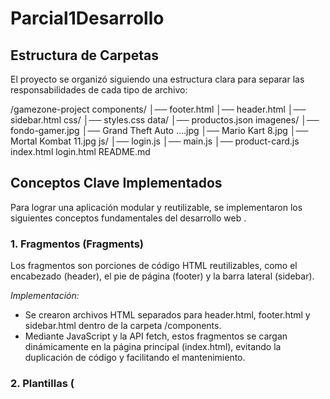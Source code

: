 # Parcial1Desarrollo
## Estructura de Carpetas

El proyecto se organizó siguiendo una estructura clara para separar las responsabilidades de cada tipo de archivo:


/gamezone-project
components/
│── footer.html
│── header.html
│── sidebar.html
css/
│── styles.css
data/
│── productos.json
imagenes/
│── fondo-gamer.jpg
│── Grand Theft Auto ....jpg
│── Mario Kart 8.jpg
│── Mortal Kombat 11.jpg
js/
│── login.js
│── main.js
│── product-card.js
index.html
login.html
README.md


## Conceptos Clave Implementados

Para lograr una aplicación modular y reutilizable, se implementaron los siguientes conceptos fundamentales del desarrollo web .

### 1. Fragmentos (Fragments)

Los fragmentos son porciones de código HTML reutilizables, como el encabezado (header), el pie de página (footer) y la barra lateral (sidebar).

*Implementación:*
- Se crearon archivos HTML separados para header.html, footer.html y sidebar.html dentro de la carpeta /components.
- Mediante JavaScript y la API fetch, estos fragmentos se cargan dinámicamente en la página principal (index.html), evitando la duplicación de código y facilitando el mantenimiento.

### 2. Plantillas (<template>)

La etiqueta <template> de HTML se utilizó para definir un "molde" o plantilla para la tarjeta de cada producto. El contenido de esta etiqueta no se renderiza en la página hasta que es clonado y añadido al DOM mediante JavaScript.

*Implementación:*
- En index.html, se definió un <template> con la estructura HTML de una tarjeta de producto.
- JavaScript se encarga de leer los datos de los videojuegos desde productos.json, clonar el contenido del template por cada producto, rellenar la información (nombre, precio, imagen) y finalmente insertarlo en la sección de contenido principal.

### 3. Web Components

Los Web Components son un conjunto de tecnologías que permiten crear elementos HTML personalizados, reutilizables y encapsulados.

*Implementación:*
- Se creó un Web Component personalizado llamado <product-card>.
- Este componente encapsula su propia estructura (HTML), estilos (CSS) y lógica (JavaScript) utilizando el *Shadow DOM*. Esto previene conflictos de estilos con el resto de la aplicación.
- El componente recibe los datos del producto (nombre, precio, descripción, imagen) a través de atributos HTML, haciendo su uso muy sencillo e intuitivo en el index.html.

## Detalles de Implementación

### Formulario de Inicio de Sesión

Se implementó un formulario de inicio de sesión con las siguientes características:
- *Página dedicada*: login.html contiene el formulario y su lógica es manejada por login.js.
- *Validación con JavaScript*: Se utilizan credenciales predeterminadas (quemadas en el código) para fines educativos.
- *Redirección*: Si las credenciales son correctas, el usuario es redirigido a la página principal (index.html). En caso contrario, se muestra un mensaje de error.

> *Nota de seguridad*: Este sistema de login es puramente con fines académicos y no es seguro para aplicaciones en producción. Las credenciales nunca deben ser manejadas de esta manera en un entorno real.

##  Buenas Prácticas Aplicadas

A lo largo del proyecto, se siguieron varias buenas prácticas de desarrollo:

- *Separación de Responsabilidades*: El código se dividió en archivos HTML, CSS y JavaScript distintos, cada uno con un propósito específico.
- *Convenciones de Nomenclatura*:
  - camelCase para variables y funciones en JavaScript.
  - kebab-case para clases en CSS.
- *Código Limpio y Comentado*: Se mantuvo el código correctamente indentado y se añadieron comentarios para explicar las partes más complejas de la lógica.
- *Modularización*: Se crearon componentes y fragmentos reutilizables para mantener el código bajo el principio DRY (Don't Repeat Yourself).

## Evidencia de Colaboración en GitHub

El trabajo en equipo fue fundamental para este proyecto. La colaboración se puede evidenciar a través del historial del repositorio en GitHub, incluyendo:
- *Commits*: Registro detallado de los cambios realizados por cada miembro del equipo.
- *Ramas (Branches)*: Uso de ramas para desarrollar nuevas funcionalidades de forma aislada antes de integrarlas a la rama principal.
- *Pull Requests*: Proceso de revisión de código para asegurar la calidad y coherencia antes de fusionar los cambios.